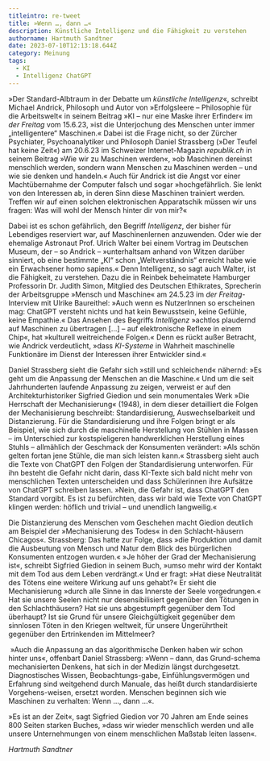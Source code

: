 ```yaml
---
titleintro: re-tweet
title: »Wenn …, dann …«
description: Künstliche Intelligenz und die Fähigkeit zu verstehen
authorname: Hartmuth Sandtner
date: 2023-07-10T12:13:18.644Z
category: Meinung
tags:
  - KI
  - Intelligenz ChatGPT
---
```



»Der Standard-Albtraum in der Debatte um *künstliche Intelligenz*«, schreibt Michael Andrick, Philosoph und Autor von »Erfolgsleere – Philosophie für die Arbeitswelt« in seinem Beitrag »KI – nur eine Maske ihrer Erfinder« im *der Freitag* vom 15.6.23, »ist die Unterjochung des Menschen unter immer „intelligentere“ Maschinen.« Dabei ist die Frage nicht, so der Zürcher Psychiater, Psychoanalytiker und Philosoph Daniel Strassberg (»Der Teufel hat keine Zeit«) am 20.6.23 im Schweizer Internet-Magazin *republik.ch* in seinem Beitrag »Wie wir zu Maschinen werden«, »ob Maschinen dereinst menschlich werden, sondern wann Menschen zu Maschinen werden – und wie sie denken und handeln.« Auch für Andrick ist die Angst vor einer Machtübernahme der Computer falsch und sogar »hochgefährlich. Sie lenkt von den Interessen ab, in deren Sinn diese Maschinen trainiert werden. Treffen wir auf einen solchen elektronischen Apparatschik müssen wir uns fragen: Was will wohl der Mensch hinter dir von mir?« 

Dabei ist es schon gefährlich, den Begriff *Intelligenz*, der bisher für Lebendiges reserviert war, auf Maschinenlernen anzuwenden. Oder wie der ehemalige Astronaut Prof. Ulrich Walter bei einem Vortrag im Deutschen Museum, der – so Andrick – »unterhaltsam anhand von Witzen darüber sinniert, ob eine bestimmte „KI“ schon „Weltverständnis“ erreicht habe wie ein Erwachsener homo sapiens.« Denn Intelligenz, so sagt auch Walter, ist die Fähigkeit, zu verstehen. Dazu die in Reinbek beheimatete Hamburger Professorin Dr. Judith Simon, Mitglied des Deutschen Ethikrates, Sprecherin der Arbeitsgruppe »Mensch und Maschine« am 24.5.23 im *der Freitag*-Interview mit Ulrike Baureithel: »Auch wenn es NutzerInnen so erscheinen mag: ChatGPT versteht nichts und hat kein Bewusstsein, keine Gefühle, keine Empathie.« Das Ansehen des Begriffs *Intelligenz* »achtlos plaudernd auf Maschinen zu übertragen \[...] – auf elektronische Reflexe in einem Chip«, hat »kulturell weitreichende Folgen.« Denn es rückt außer Betracht, wie Andrick verdeutlicht, »dass *KI-Systeme* in Wahrheit maschinelle Funktionäre im Dienst der Interessen ihrer Entwickler sind.«

Daniel Strassberg sieht die Gefahr sich »still und schleichend« nähernd: »Es geht um die Anpassung der Menschen an die Maschine.« Und um die seit Jahrhunderten laufende Anpassung zu zeigen, verweist er auf den Architekturhistoriker Sigfried Giedion und sein monumentales Werk »Die Herrschaft der Mechanisierung« (1948), in dem dieser detailliert die Folgen der Mechanisierung beschreibt: Standardisierung, Auswechselbarkeit und Distanzierung. Für die Standardisierung und ihre Folgen bringt er als Beispiel, wie sich durch die maschinelle Herstellung von Stühlen in Massen – im Unterschied zur kostspieligeren handwerklichen Herstellung eines Stuhls – allmählich der Geschmack der Konsumenten verändert: »Als schön gelten fortan jene Stühle, die man sich leisten kann.« Strassberg sieht auch die Texte von ChatGPT den Folgen der Standardisierung unterworfen. Für ihn besteht die Gefahr nicht darin, dass KI-Texte sich bald nicht mehr von menschlichen Texten unterscheiden und dass Schülerinnen ihre Aufsätze von ChatGPT schreiben lassen. »Nein, die Gefahr ist, dass ChatGPT den Standard vorgibt. Es ist zu befürchten, dass wir bald wie Texte von ChatGPT klingen werden: höflich und trivial – und unendlich langweilig.«

Die Distanzierung des Menschen vom Geschehen macht Giedion deutlich am Beispiel der »Mechanisierung des Todes« in den Schlacht-häusern Chicagos«. Strassberg: Das hatte zur Folge, dass »die Produktion und damit die Ausbeutung von Mensch und Natur dem Blick des bürgerlichen Konsumenten entzogen wurden.« »Je höher der Grad der Mechanisierung ist«, schreibt Sigfried Giedion in seinem Buch, »umso mehr wird der Kontakt mit dem Tod aus dem Leben verdrängt.« Und er fragt: »Hat diese Neutralität des Tötens eine weitere Wirkung auf uns gehabt?« Er sieht die Mechanisierung »durch alle Sinne in das Innerste der Seele vorgedrungen.« Hat sie unsere Seelen nicht nur desensibilisiert gegenüber den Tötungen in den Schlachthäusern? Hat sie uns abgestumpft gegenüber dem Tod überhaupt? Ist sie Grund für unsere Gleichgültigkeit gegenüber dem sinnlosen Töten in den Kriegen weltweit, für unsere Ungerührtheit gegenüber den Ertrinkenden im Mittelmeer? 

 »Auch die Anpassung an das algorithmische Denken haben wir schon hinter uns«, offenbart Daniel Strassberg: »Wenn – dann, das Grund-schema mechanisierten Denkens, hat sich in der Medizin längst durchgesetzt. Diagnostisches Wissen, Beobachtungs-gabe, Einfühlungsvermögen und Erfahrung sind weitgehend durch Manuale, das heißt durch standardisierte Vorgehens-weisen, ersetzt worden. Menschen beginnen sich wie Maschinen zu verhalten: Wenn …, dann …«. 

»Es ist an der Zeit«, sagt Sigfried Giedion vor 70 Jahren am Ende seines 800 Seiten starken Buches, »dass wir wieder menschlich werden und alle unsere Unternehmungen von einem menschlichen Maßstab leiten lassen«. 

*Hartmuth Sandtner*